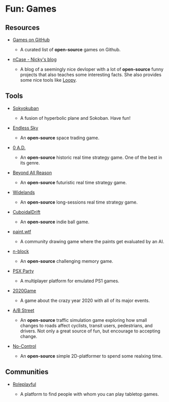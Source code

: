 # Fun: Games

## Resources

- [Games on GitHub](https://github.com/leereilly/games)
  
   - A curated list of **open-source** games on Github.

- [nCase - Nicky's blog](https://ncase.me)
  
   - A blog of a seemingly nice devloper with a lot of **open-source** funny projects that also teaches some interesting facts. She also provides some nice tools like [Loopy](https://ncase.me/loopy).

## Tools

* [Sokyokuban](https://sokyokuban.com)
  
   * A fusion of hyperbolic plane and Sokoban. Have fun!

* [Endless Sky](https://endless-sky.github.io)
  
   * An **open-source** space trading game.

* [0 A.D.](https://play0ad.com)
  
   * An **open-source** historic real time strategy game. One of the best in its genre.

* [Beyond All Reason](https://www.beyondallreason.info)
  
   * An **open-source** futuristic real time strategy game.

* [Widelands](https://www.widelands.org)
  
   * An **open-source** long-sessions real time strategy game.

* [CuboidalDrift](https://github.com/virejdasani/CuboidalDrift)
  
   * An **open-source** indie ball game.

* [paint.wtf](https://paint.wtf)
  
   * A community drawing game where the paints get evaluated by an AI.

* [n-block](https://github.com/TheLittleMister/dualnback)
  
   * An **open-source** challenging memory game.

* [PSX Party](https://psxparty.kosmi.io)
  
   * A multiplayer platform for emulated PS1 games.

* [2020Game](https://2020game.io)
  
   * A game about the crazy year 2020 with all of its major events.

* [A/B Street](https://github.com/a-b-street/abstreet)
  
   * An **open-source** traffic simulation game exploring how small changes to roads affect cyclists, transit users, pedestrians, and drivers. Not only a great source of fun, but encourage to accepting change.

* [No-Control](https://github.com/boris-marinov/no-control)
  
   * An **open-source** simple 2D-platformer to spend some realxing time.

## Communities

* [Roleplayful](https://roleplayful.com)
  
   * A platform to find people with whom you can play tabletop games.
